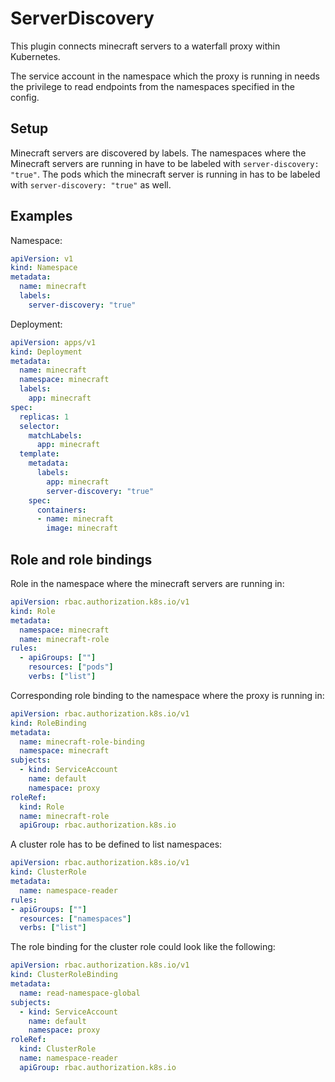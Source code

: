# ServerDiscovery

This plugin connects minecraft servers to a waterfall proxy within Kubernetes.

The service account in the namespace which the proxy is running in needs the privilege to read 
endpoints from the namespaces specified in the config.

## Setup
Minecraft servers are discovered by labels. The namespaces where the Minecraft servers are running in have to be
labeled with `server-discovery: "true"`. The pods which the minecraft server is running in has to be labeled with `server-discovery: "true"`
as well.

## Examples
Namespace:
```yaml
apiVersion: v1
kind: Namespace
metadata:
  name: minecraft
  labels:
    server-discovery: "true"
```

Deployment:
```yaml
apiVersion: apps/v1
kind: Deployment
metadata:
  name: minecraft
  namespace: minecraft
  labels:
    app: minecraft
spec:
  replicas: 1
  selector:
    matchLabels:
      app: minecraft
  template:
    metadata:
      labels:
        app: minecraft
        server-discovery: "true"
    spec:
      containers:
      - name: minecraft
        image: minecraft
```

## Role and role bindings
Role in the namespace where the minecraft servers are running in:
```yaml
apiVersion: rbac.authorization.k8s.io/v1
kind: Role
metadata:
  namespace: minecraft
  name: minecraft-role
rules:
  - apiGroups: [""]
    resources: ["pods"]
    verbs: ["list"]
```

Corresponding role binding to the namespace where the proxy is running in:
```yaml
apiVersion: rbac.authorization.k8s.io/v1
kind: RoleBinding
metadata:
  name: minecraft-role-binding
  namespace: minecraft
subjects:
  - kind: ServiceAccount
    name: default
    namespace: proxy
roleRef:
  kind: Role
  name: minecraft-role
  apiGroup: rbac.authorization.k8s.io
```

A cluster role has to be defined to list namespaces:
```yaml
apiVersion: rbac.authorization.k8s.io/v1
kind: ClusterRole
metadata:
  name: namespace-reader
rules:
- apiGroups: [""]
  resources: ["namespaces"]
  verbs: ["list"]
```

The role binding for the cluster role could look like the following:
```yaml
apiVersion: rbac.authorization.k8s.io/v1
kind: ClusterRoleBinding
metadata:
  name: read-namespace-global
subjects:
  - kind: ServiceAccount
    name: default
    namespace: proxy
roleRef:
  kind: ClusterRole
  name: namespace-reader
  apiGroup: rbac.authorization.k8s.io
```
